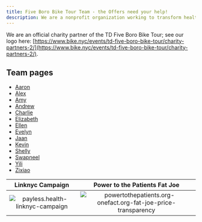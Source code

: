 ```yaml
---
title: Five Boro Bike Tour Team - the Offers need your help!
description: We are a nonprofit organization working to transform healthcare access and efficiency globally using open-source artificial intelligence (AI) solutions
---
```


We are an official charity partner of the TD Five Boro Bike Tour; see our logo here: [https://www.bike.nyc/events/td-five-boro-bike-tour/charity-partners-2/](https://www.bike.nyc/events/td-five-boro-bike-tour/charity-partners-2/).

## Team pages

* [Aaron](/five-boro-bike-tour/aaron)
* [Alex](/five-boro-bike-tour/alex)
* [Amy](/five-boro-bike-tour/amy)
* [Andrew](/five-boro-bike-tour/andrew)
* [Charlie](/five-boro-bike-tour/charlie)
* [Elizabeth](/five-boro-bike-tour/elizabeth)
* [Ellen](/five-boro-bike-tour/ellen)
* [Evelyn](/five-boro-bike-tour/evelyn)
* [Jaan](/five-boro-bike-tour/jaan)
* [Kevin](/five-boro-bike-tour/kevin)
* [Shelly](/five-boro-bike-tour/shelly)
* [Swapneel](/five-boro-bike-tour/swapneel)
* [Yili](/five-boro-bike-tour/yili)
* [Zixiao](/five-boro-bike-tour/zixiao)

Linknyc Campaign                                                                                     |  Power to the Patients Fat Joe
:---------------------------------------------------------------------------------------------------:|:-------------------------:
![payless.health-linknyc-campaign](/images/five-boro-bike-tour/payless.health-linknyc-campaign.jpg)  |  ![powertothepatients.org-onefact.org-fat-joe-price-transparency](/images/five-boro-bike-tour/powertothepatients.org-onefact.org-fat-joe-price-transparency.jpg)
